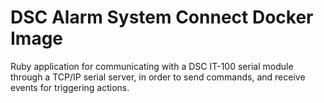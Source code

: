 # DSC Alarm System Connect Docker Image

Ruby application for communicating with a DSC IT-100 serial module through a TCP/IP serial server, in order to send commands, and receive events for triggering actions.
